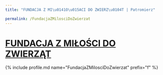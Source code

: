 ```yaml
---
title: "FUNDACJA Z MI\u0141O\u015ACI DO ZWIERZ\u0104T | Patromierz"

permalink: /FundacjaZMilosciDoZwierzat
---
```


# [FUNDACJA Z MIŁOŚCI DO ZWIERZĄT](https://patronite.pl/FundacjaZMilosciDoZwierzat)

{% include profile.md name="FundacjaZMilosciDoZwierzat" prefix="f" %}
